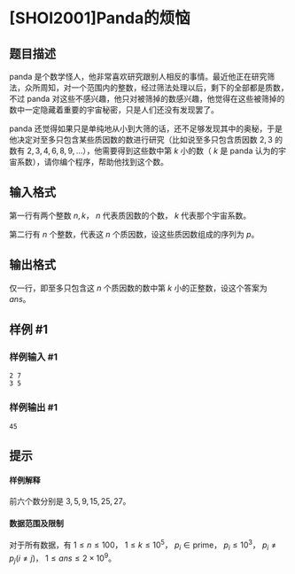 # [SHOI2001]Panda的烦恼

## 题目描述

panda 是个数学怪人，他非常喜欢研究跟别人相反的事情。最近他正在研究筛法，众所周知，对一个范围内的整数，经过筛法处理以后，剩下的全部都是质数，不过 panda 对这些不感兴趣，他只对被筛掉的数感兴趣，他觉得在这些被筛掉的数中一定隐藏着重要的宇宙秘密，只是人们还没有发现罢了。

panda 还觉得如果只是单纯地从小到大筛的话，还不足够发现其中的奥秘，于是他决定对至多只包含某些质因数的数进行研究（比如说至多只包含质因数  $2,3$ 的数有  $2,3,4,6,8,9,\ldots$），他需要得到这些数中第  $k$ 小的数（ $k$ 是 panda 认为的宇宙系数），请你编个程序，帮助他找到这个数。

## 输入格式

第一行有两个整数  $n,k$， $n$ 代表质因数的个数， $k$ 代表那个宇宙系数。

第二行有  $n$ 个整数，代表这  $n$ 个质因数，设这些质因数组成的序列为  $p$。


## 输出格式

仅一行，即至多只包含这  $n$ 个质因数的数中第  $k$ 小的正整数，设这个答案为  $ans$。

## 样例 #1

### 样例输入 #1
```
2 7
3 5
```

### 样例输出 #1

```
45
```

## 提示

#### 样例解释

前六个数分别是  $3,5,9,15,25,27$。

#### 数据范围及限制

对于所有数据，有  $1\le n\le 100$， $1\le k\le 10^5$， $p_i\in\text{prime}$， $p_i\le 10^3$， $p_i\not=p_j(i\not=j)$， $1\le ans\le 2\times 10^9$。
